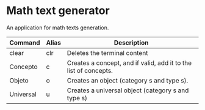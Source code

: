 # Math text generator

An application for math texts generation.

Command | Alias | Description
------------ | ------------- | ------------- 
clear | clr | Deletes the terminal content
Concepto | c | Creates a concept, and if valid, add it to the list of concepts.
Objeto | o | Creates an object (category s and type s).
Universal | u | Creates a universal object (category s and type s)